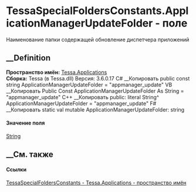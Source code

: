 # TessaSpecialFoldersConstants.ApplicationManagerUpdateFolder - поле
Наименование папки содержащей обновление диспетчера приложений
## __Definition
 **Пространство имён:** [Tessa.Applications](N_Tessa_Applications.htm)  
 **Сборка:** Tessa (в Tessa.dll) Версия: 3.6.0.17
C# __Копировать
     public const string ApplicationManagerUpdateFolder = "appmanager_update"
VB __Копировать
     Public Const ApplicationManagerUpdateFolder As String = "appmanager_update"
C++ __Копировать
     public:
    literal String^ ApplicationManagerUpdateFolder = "appmanager_update"
F# __Копировать
     static val mutable ApplicationManagerUpdateFolder: string
#### Значение поля
[String](https://learn.microsoft.com/dotnet/api/system.string)
##  __См. также
#### Ссылки
[TessaSpecialFoldersConstants -
](T_Tessa_Applications_TessaSpecialFoldersConstants.htm)
[Tessa.Applications - пространство имён](N_Tessa_Applications.htm)
